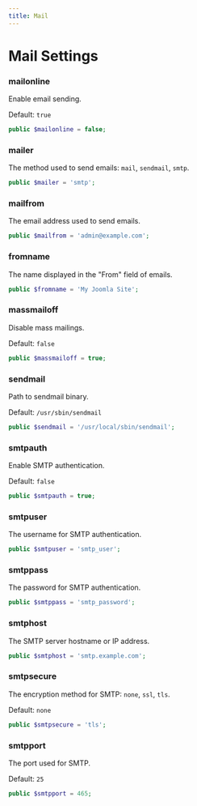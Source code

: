 ```yaml
---
title: Mail
---
```


Mail Settings
=============

### mailonline

Enable email sending.

Default: `true`

```php
public $mailonline = false;
```

### mailer

The method used to send emails: `mail`, `sendmail`, `smtp`.

```php
public $mailer = 'smtp';
```

### mailfrom

The email address used to send emails.

```php
public $mailfrom = 'admin@example.com';
```

### fromname

The name displayed in the "From" field of emails.

```php
public $fromname = 'My Joomla Site';
```

### massmailoff

Disable mass mailings.

Default: `false`

```php
public $massmailoff = true;
```

### sendmail

Path to sendmail binary.

Default: `/usr/sbin/sendmail`

```php
public $sendmail = '/usr/local/sbin/sendmail';
```

### smtpauth

Enable SMTP authentication.

Default: `false`

```php
public $smtpauth = true;
```

### smtpuser

The username for SMTP authentication.

```php
public $smtpuser = 'smtp_user';
```

### smtppass

The password for SMTP authentication.

```php
public $smtppass = 'smtp_password';
```

### smtphost

The SMTP server hostname or IP address.

```php
public $smtphost = 'smtp.example.com';
```

### smtpsecure

The encryption method for SMTP: `none`, `ssl`, `tls`.

Default: `none`

```php
public $smtpsecure = 'tls';
```

### smtpport

The port used for SMTP.

Default: `25`

```php
public $smtpport = 465;
```
